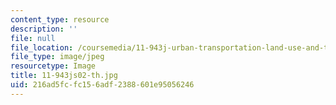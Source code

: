 ```yaml
---
content_type: resource
description: ''
file: null
file_location: /coursemedia/11-943j-urban-transportation-land-use-and-the-environment-spring-2002/216ad5fcfc156adf2388601e95056246_11-943js02-th.jpg
file_type: image/jpeg
resourcetype: Image
title: 11-943js02-th.jpg
uid: 216ad5fc-fc15-6adf-2388-601e95056246
---
```


